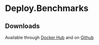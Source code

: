 # Deploy.Benchmarks

## Downloads

Available through [Docker Hub](https://hub.docker.com/repository/docker/trolltrollski/deploy.benchmarks) and on [Github](https://github.com/Gigas002/dotnet_gh_deploy/pkgs/container/deploy.benchmarks)
